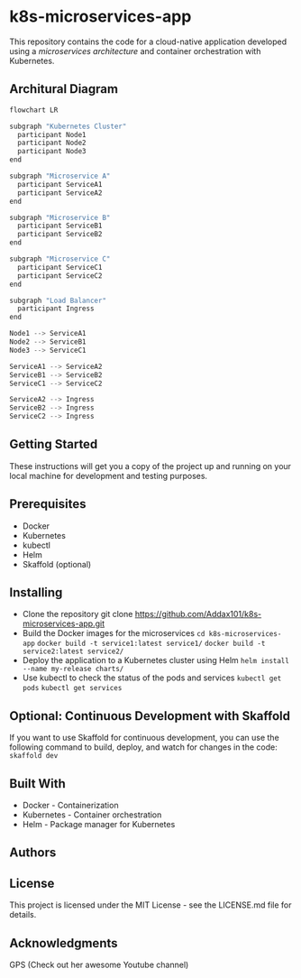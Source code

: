 # k8s-microservices-app
This repository contains the code for a cloud-native application developed using a *microservices architecture* and container orchestration with Kubernetes.

## Architural Diagram 
```Mermaid.js
flowchart LR

subgraph "Kubernetes Cluster"
  participant Node1
  participant Node2
  participant Node3
end

subgraph "Microservice A"
  participant ServiceA1
  participant ServiceA2
end

subgraph "Microservice B"
  participant ServiceB1
  participant ServiceB2
end

subgraph "Microservice C"
  participant ServiceC1
  participant ServiceC2
end

subgraph "Load Balancer"
  participant Ingress
end

Node1 --> ServiceA1
Node2 --> ServiceB1
Node3 --> ServiceC1

ServiceA1 --> ServiceA2
ServiceB1 --> ServiceB2
ServiceC1 --> ServiceC2

ServiceA2 --> Ingress
ServiceB2 --> Ingress
ServiceC2 --> Ingress
```



## Getting Started
These instructions will get you a copy of the project up and running on your local machine for development and testing purposes.

## Prerequisites
* Docker
* Kubernetes
* kubectl
* Helm
* Skaffold (optional)
## Installing
* Clone the repository git clone https://github.com/Addax101/k8s-microservices-app.git
* Build the Docker images for the microservices
`cd k8s-microservices-app`
`docker build -t service1:latest service1/`
`docker build -t service2:latest service2/`
* Deploy the application to a Kubernetes cluster using Helm `helm install --name my-release charts/`
* Use kubectl to check the status of the pods and services
`kubectl get pods`
`kubectl get services`
## Optional: Continuous Development with Skaffold
If you want to use Skaffold for continuous development, you can use the following command to build, deploy, and watch for changes in the code: `skaffold dev`
## Built With
* Docker - Containerization
* Kubernetes - Container orchestration
* Helm - Package manager for Kubernetes
## Authors

## License
This project is licensed under the MIT License - see the LICENSE.md file for details.

## Acknowledgments
GPS (Check out her awesome Youtube channel)
